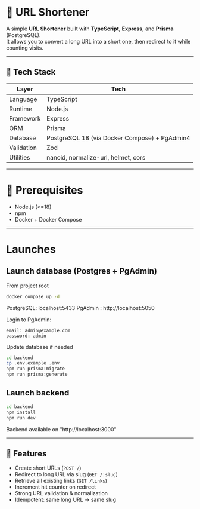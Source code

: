 # 🔗 URL Shortener

A simple **URL Shortener** built with **TypeScript**, **Express**, and **Prisma** (PostgreSQL).  
It allows you to convert a long URL into a short one, then redirect to it while counting visits.

---

## 🧱 Tech Stack

| Layer | Tech |
|-------|------|
| Language | TypeScript |
| Runtime | Node.js |
| Framework | Express |
| ORM | Prisma |
| Database | PostgreSQL 18 (via Docker Compose) + PgAdmin4 |
| Validation | Zod |
| Utilities | nanoid, normalize-url, helmet, cors |


---

# 🔗 Prerequisites

- Node.js (>=18)
- npm
- Docker + Docker Compose

---

# Launches
## Launch database (Postgres + PgAdmin)
From project root
```bash
docker compose up -d
```
PostgreSQL: localhost:5433
PgAdmin : http://localhost:5050

Login to PgAdmin:
```pgsql
email: admin@example.com
password: admin
```
Update database if needed
```bash
cd backend
cp .env.example .env
npm run prisma:migrate
npm run prisma:generate
```
## Launch backend
```bash
cd backend
npm install
npm run dev
```
Backend available on "http://localhost:3000"

---

## 🚀 Features

- Create short URLs (`POST /`)
- Redirect to long URL via slug (`GET /:slug`)
- Retrieve all existing links (`GET /links`)
- Increment hit counter on redirect
- Strong URL validation & normalization
- Idempotent: same long URL → same slug